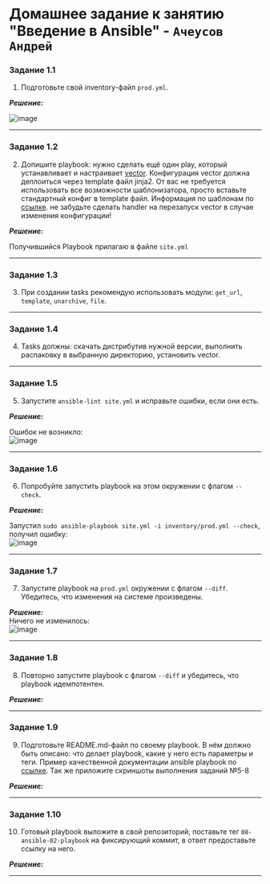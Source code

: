 # Домашнее задание к занятию  "Введение в Ansible" - `Ачеусов Андрей`

### Задание 1.1

1. Подготовьте свой inventory-файл `prod.yml`.

***Решение:***  

![image](https://github.com/AndrewAche/HW_ALL/assets/121398221/d31d7771-4981-4445-877e-3ba21e56c03d)


---

### Задание 1.2

2. Допишите playbook: нужно сделать ещё один play, который устанавливает и настраивает [vector](https://vector.dev). Конфигурация vector должна деплоиться через template файл jinja2. От вас не требуется использовать все возможности шаблонизатора, просто вставьте стандартный конфиг в template файл. Информация по шаблонам по [ссылке](https://www.dmosk.ru/instruktions.php?object=ansible-nginx-install). не забудьте сделать handler на перезапуск vector в случае изменения конфигурации!

***Решение:***  

Получившийся Playbook прилагаю в файле `site.yml`  

---

### Задание 1.3

3. При создании tasks рекомендую использовать модули: `get_url`, `template`, `unarchive`, `file`.
---

### Задание 1.4

4. Tasks должны: скачать дистрибутив нужной версии, выполнить распаковку в выбранную директорию, установить vector.
---

### Задание 1.5

5. Запустите `ansible-lint site.yml` и исправьте ошибки, если они есть.

***Решение:***  

Ошибок не возникло:  
![image](https://github.com/AndrewAche/HW_ALL/assets/121398221/1f0f716d-6705-46e4-8d08-a4167175886c)


---

### Задание 1.6

6.  Попробуйте запустить playbook на этом окружении с флагом `--check`.

***Решение:***  

Запустил `sudo ansible-playbook site.yml -i inventory/prod.yml --check`, получил ошибку:  
![image](https://github.com/AndrewAche/HW_ALL/assets/121398221/ce4ea5ef-a3b3-4178-b288-ec70a7808ff2)  


---

### Задание 1.7

7. Запустите playbook на `prod.yml` окружении с флагом `--diff`. Убедитесь, что изменения на системе произведены.

***Решение:***  
Ничего не изменилось:  
![image](https://github.com/AndrewAche/HW_ALL/assets/121398221/057a0ab3-05e3-4c4c-a942-cef378053c2a)


---

### Задание 1.8

8. Повторно запустите playbook с флагом `--diff` и убедитесь, что playbook идемпотентен.

***Решение:***  



---

### Задание 1.9

9. Подготовьте README.md-файл по своему playbook. В нём должно быть описано: что делает playbook, какие у него есть параметры и теги. Пример качественной документации ansible playbook по [ссылке](https://github.com/opensearch-project/ansible-playbook). Так же приложите скриншоты выполнения заданий №5-8

***Решение:***  



---

### Задание 1.10

10. Готовый playbook выложите в свой репозиторий, поставьте тег `08-ansible-02-playbook` на фиксирующий коммит, в ответ предоставьте ссылку на него.

***Решение:***  



---

